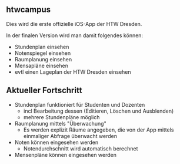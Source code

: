## htwcampus
Dies wird die erste offizielle iOS-App der HTW Dresden.

In der finalen Version wird man damit folgendes können:

- Stundenplan einsehen
- Notenspiegel einsehen
- Raumplanung einsehen
- Mensapläne einsehen
- evtl einen Lageplan der HTW Dresden einsehen

## Aktueller Fortschritt

- Stundenplan funktioniert für Studenten und Dozenten
	- incl Bearbeitung dessen (Editieren, Löschen und Ausblenden)
	- mehrere Stundenpläne möglich
- Raumplanung mittels "Überwachung"
	- Es werden explizit Räume angegeben, die von der App mittels einmaliger Abfrage überwacht werden
- Noten können eingesehen werden
	- Notendurchschnitt wird automatisch berechnet
- Mensenpläne können eingesehen werden
